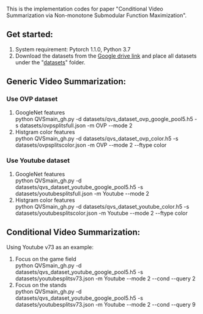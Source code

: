 This is the implementation codes for paper "Conditional Video Summarization via Non-monotone
Submodular Function Maximization".

## Get started:
1. System requirement: Pytorch 1.1.0, Python 3.7
2. Download the datasets from the [Google drive link](https://drive.google.com/file/d/1GBku5FGII9KHX47f5rW2iRx6wyaNp9E2/view?usp=sharing) and place all datasets under the "[datasets]("datasets")" folder.

## Generic Video Summarization:
### Use OVP dataset
1) GoogleNet features  
python QVSmain_gh.py -d datasets/qvs_dataset_ovp_google_pool5.h5 -s datasets/ovpsplitsfull.json -m OVP --mode 2
2) Histgram color features  
python QVSmain_gh.py -d datasets/qvs_dataset_ovp_color.h5 -s datasets/ovpsplitscolor.json -m OVP --mode 2 --ftype color

### Use Youtube dataset
1) GoogleNet features  
python QVSmain_gh.py -d datasets/qvs_dataset_youtube_google_pool5.h5 -s datasets/youtubesplitsfull.json -m Youtube --mode 2
2) Histgram color features  
python QVSmain_gh.py -d datasets/qvs_dataset_youtube_color.h5 -s datasets/youtubesplitscolor.json -m Youtube --mode 2 --ftype color

## Conditional Video Summarization:
Using Youtube v73 as an example:
1) Focus on the game field  
python QVSmain_gh.py -d datasets/qvs_dataset_youtube_google_pool5.h5 -s datasets/youtubesplitsv73.json -m Youtube --mode 2 --cond --query 2
2) Focus on the stands  
python QVSmain_gh.py -d datasets/qvs_dataset_youtube_google_pool5.h5 -s datasets/youtubesplitsv73.json -m Youtube --mode 2 --cond --query 9
